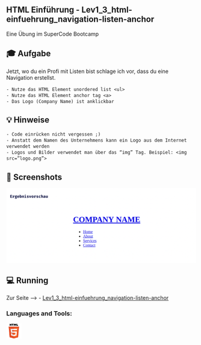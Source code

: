 ## HTML Einführung - Lev1_3_html-einfuehrung_navigation-listen-anchor

Eine Übung im SuperCode Bootcamp

## 🎓 Aufgabe

Jetzt, wo du ein Profi mit Listen bist schlage ich vor, dass
du eine Navigation erstellst.

```
- Nutze das HTML Element unordered list <ul>
- Nutze das HTML Element anchor tag <a>
- Das Logo (Company Name) ist anklickbar
```

## 💡 Hinweise

```
- Code einrücken nicht vergessen ;)
- Anstatt dem Namen des Unternehmens kann ein Logo aus dem Internet verwendet werden
- Logos und Bilder verwendet man über das “img” Tag. Beispiel: <img src=”logo.png”>

```

## 📸 Screenshots

![App Screenshot](assets/img/screen.png)

## 💻 Running

Zur Seite —> - [Lev1_3_html-einfuehrung_navigation-listen-anchor](https://mukkez.github.io/Bootcamp/tasks/Day_03/Lev1_3_html-einfuehrung_navigation-listen-anchor/)

<p align="left">
</p>

<h3 align="left">Languages and Tools:</h3>
<p align="left"> <a href="https://www.w3schools.com/html/" target="_blank" rel="noreferrer"> <img src="https://raw.githubusercontent.com/devicons/devicon/master/icons/html5/html5-original-wordmark.svg" alt="html5" width="40" height="40"/> </a></p>
